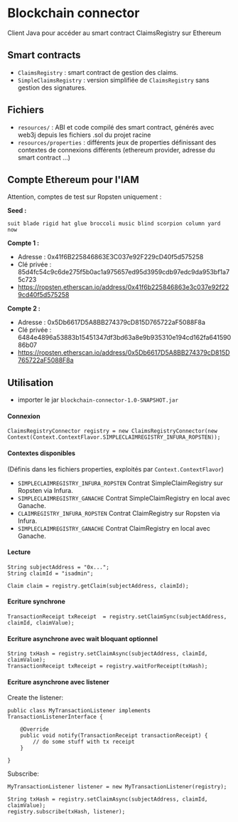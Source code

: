 # Blockchain connector

Client Java pour accéder au smart contract ClaimsRegistry sur Ethereum

## Smart contracts

- `ClaimsRegistry` : smart contract de gestion des claims.
- `SimpleClaimsRegistry` : version simplifiée de `ClaimsRegistry` sans gestion des signatures.

## Fichiers

- `resources/` : ABI et code compilé des smart contract, générés avec web3j depuis les fichiers .sol du projet racine
- `resources/properties` : différents jeux de properties définissant des contextes de connexions différents (ethereum provider, adresse du smart contract ...)

## Compte Ethereum pour l'IAM

Attention, comptes de test sur Ropsten uniquement :

**Seed :**

`suit blade rigid hat glue broccoli music blind scorpion column yard now`

**Compte 1 :**
- Adresse : 0x41f6B225846863E3C037e92F229cD40f5d575258
- Clé privée : 85d4fc54c9c6de275f5b0ac1a975657ed95d3959cdb97edc9da953bf1a75c723
- https://ropsten.etherscan.io/address/0x41f6b225846863e3c037e92f229cd40f5d575258

**Compte 2 :**
- Adresse : 0x5Db6617D5A8BB274379cD815D765722aF5088F8a
- Clé privée : 6484e4896a53883b15451347df3bd63a8e9b935310e194cd162fa64159086b07
- https://ropsten.etherscan.io/address/0x5Db6617D5A8BB274379cD815D765722aF5088F8a

## Utilisation

- importer le jar `blockchain-connector-1.0-SNAPSHOT.jar`

#### Connexion

```
ClaimsRegistryConnector registry = new ClaimsRegistryConnector(new Context(Context.ContextFlavor.SIMPLECLAIMREGISTRY_INFURA_ROPSTEN));
```

#### Contextes disponibles

(Définis dans les fichiers properties, exploités par `Context.ContextFlavor`)

- `SIMPLECLAIMREGISTRY_INFURA_ROPSTEN` Contrat SimpleClaimRegistry sur Ropsten via Infura.
- `SIMPLECLAIMREGISTRY_GANACHE` Contrat SimpleClaimRegistry en local avec Ganache.
- `CLAIMREGISTRY_INFURA_ROPSTEN` Contrat ClaimRegistry sur Ropsten via Infura.
- `SIMPLECLAIMREGISTRY_GANACHE` Contrat ClaimRegistry en local avec Ganache.


#### Lecture
```
String subjectAddress = "0x...";
String claimId = "isadmin";

Claim claim = registry.getClaim(subjectAddress, claimId);
```

#### Ecriture synchrone

```
TransactionReceipt txReceipt  = registry.setClaimSync(subjectAddress, claimId, claimValue);
```
#### Ecriture asynchrone avec wait bloquant optionnel

```
String txHash = registry.setClaimAsync(subjectAddress, claimId, claimValue);
TransactionReceipt txReceipt = registry.waitForReceipt(txHash);
```

#### Ecriture asynchrone avec listener

Create the listener: 
```
public class MyTransactionListener implements TransactionListenerInterface {
    
    @Override
    public void notify(TransactionReceipt transactionReceipt) {
        // do some stuff with tx receipt
    }

}

```

Subscribe: 
```
MyTransactionListener listener = new MyTransactionListener(registry);

String txHash = registry.setClaimAsync(subjectAddress, claimId, claimValue);
registry.subscribe(txHash, listener);

```